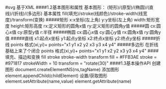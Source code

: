 #svg
    基于XML
####1.2基本图形和属性
    基本图形：
      <rect>(矩形)/<circle>(原型)/<ellipse>(椭圆)/<line>(直线)/<polyline>(折线)/<polygon>(多边形)
    基本属性
      fill(填充)/stroke(线颜色)/stroke-width(线宽度)/transform(变换)
#####<rect>矩形
    x:x坐标(左上角)
    y:y坐标(左上角)
    width:矩形宽度
    height:矩形高度
    rx:定义矩形的圆角x值
    ry:定义矩形的圆角y值
#####<circle>圆
    cx:圆心x值
    cy:原型y值
    r:半径
#####<ellipse>椭圆
    cx:圆心x值
    cy:圆心y值
    rx:圆角x值
    ry:圆角y值
#####<line>直线
    x1:起点x坐标
    y1:起点y坐标
    x2:终点x坐标
    y2:终点y坐标
#####<polyline>折线
    points
      格式(xi,yi)+
    points="x1 y1 x2 y2 x3 y3 x4 y4"
#####<polygon>多边形
    在折线基础上来了个闭合
    points
      格式(xi,yi)+
    points="x1 y1 x2 y2 x3 y3 x4 y4"
####填充、描边和变换
    fill
    stroke
    stroke-width
    transform
      fill = #FFB3AE
      stroke = #971817
      strokeWidth = 10
      transform = "rotate(30)"
####1.3基本操作API
    创建图形
      document.createElementNS(ns,tagName)
    添加图形
      element.appendChild(childElement)
    设置/获取图形
      element.setAttribute(name,value)
      element.getAttribute(name)
